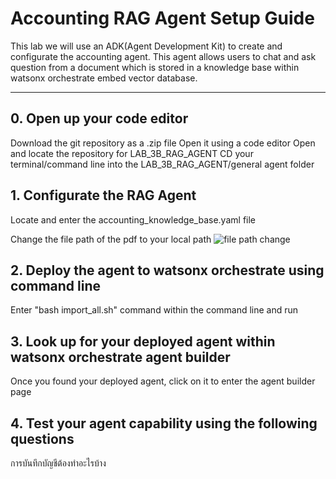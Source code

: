 
# Accounting RAG Agent Setup Guide

This lab we will use an ADK(Agent Development Kit) to create and configurate the accounting agent. This agent allows users to chat and ask question from a document which is stored in a knowledge base within watsonx orchestrate embed vector database.

---


## 0. Open up your code editor
Download the git repository as a .zip file
Open it using a code editor
Open and locate the repository for LAB_3B_RAG_AGENT
CD your terminal/command line into the LAB_3B_RAG_AGENT/general agent folder

## 1. Configurate the RAG Agent

Locate and enter the accounting_knowledge_base.yaml file

Change the file path of the pdf to your local path
![file path change](/Users/pat/Desktop/WXO_Central/Workshop/TH-custom-retail-watsonx-orchestrate-workshop/LAB_3_ACCOUNTING_AGENT/images/image-for-RAG-1.png)

## 2. Deploy the agent to watsonx orchestrate using command line

Enter "bash import_all.sh" command within the command line and run

## 3. Look up for your deployed agent within watsonx orchestrate agent builder

Once you found your deployed agent, click on it to enter the agent builder page

## 4. Test your agent capability using the following questions

การบันทึกบัญชีต้องทำอะไรบ้าง

